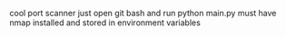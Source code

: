 cool port scanner just open git bash and run python main.py must have nmap installed and stored in environment variables
